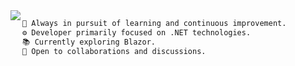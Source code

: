 <img align="left" src="https://github.com/guillaC/guillaC/assets/6315083/e7e2d089-dd1f-420c-aba9-bba8c24b9c4c"/>

```diff
🌱 Always in pursuit of learning and continuous improvement.
⚙️ Developer primarily focused on .NET technologies.
📚 Currently exploring Blazor.
🤝 Open to collaborations and discussions.
```
